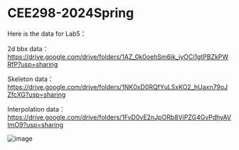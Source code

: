 # CEE298-2024Spring

Here is the data for Lab5：

2d bbx data：https://drive.google.com/drive/folders/1AZ_0k0oehSm6ik_iyOCi1gtPBZkPWRfP?usp=sharing

Skeleton data：https://drive.google.com/drive/folders/1NK0xD0RQfYuLSxKO2_hUaxn79oJZfcXG?usp=sharing

Interpolation data：https://drive.google.com/drive/folders/1FvD0vE2nJpORb8ViPZG4GvPdhyAVImO9?usp=sharing

![image](https://github.com/ucla-mobility/CEE298-2024Spring/assets/60384224/96c93951-e118-4159-96cd-241b2ef5059f)
